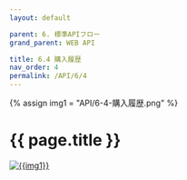 ```yaml
---
layout: default

parent: 6. 標準APIフロー
grand_parent: WEB API

title: 6.4 購入履歴
nav_order: 4
permalink: /API/6/4
---
```

{% assign img1 = "API/6-4-購入履歴.png" %}

# {{ page.title }}

<a href="{{ site.imgURL | append: img1 }}" target="_blank"> <img src="{{ site.imgURL | append: img1 }}" alt="{{img1}}"></a>
